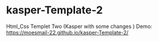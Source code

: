 # kasper-Template-2
Html_Css Templet Two (Kasper with some changes ) 
Demo:
https://moesmail-22.github.io/kasper-Template-2/
